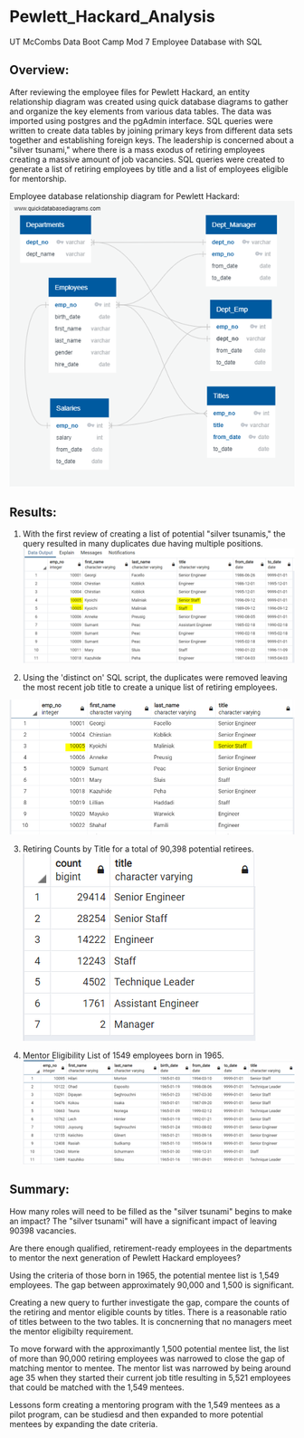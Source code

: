 # Pewlett_Hackard_Analysis
UT McCombs Data Boot Camp Mod 7 Employee Database with SQL

## Overview: 

After reviewing the employee files for Pewlett Hackard, an entity relationship diagram was created using quick database diagrams to gather and organize the key elements from various data tables.  The data was imported using postgres and the pgAdmin interface.  SQL queries were written to create data tables by joining primary keys from different data sets together and establishing foreign keys.  The leadership is concerned about a "silver tsunami," where there is a mass exodus of retiring employees creating a massive amount of job vacancies.  SQL queries were created to generate a list of retiring employees by title and a list of employees eligible for mentorship.    

Employee database relationship diagram for Pewlett Hackard:
![Pic 1](https://github.com/Baylex/Pewlett_Hackard_Analysis/blob/main/Analysis_Projects/HP_Analysis/Challenge_Documents/EmployeeDB.png)

## Results: 

1. With the first review of creating a list of potential "silver tsunamis," the query resulted in many duplicates due having multiple positions.
![Pic 2](https://github.com/Baylex/Pewlett_Hackard_Analysis/blob/main/Analysis_Projects/HP_Analysis/Challenge_Documents/duplicates_titles_pic.PNG)

2. Using the 'distinct on' SQL script, the duplicates were removed leaving the most recent job title to create a unique list of retiring employees.  

![Pic 3](https://github.com/Baylex/Pewlett_Hackard_Analysis/blob/main/Analysis_Projects/HP_Analysis/Challenge_Documents/unique_titles_pic.PNG)

3. Retiring Counts by Title for a total of 90,398 potential retirees.  
![Pic 4](https://github.com/Baylex/Pewlett_Hackard_Analysis/blob/main/Analysis_Projects/HP_Analysis/Challenge_Documents/Retiring_count_titles.PNG) 


4. Mentor Eligibility List of 1549 employees born in 1965.
![Pic 4](https://github.com/Baylex/Pewlett_Hackard_Analysis/blob/main/Analysis_Projects/HP_Analysis/Challenge_Documents/mentor_list.PNG)

## Summary: 
How many roles will need to be filled as the "silver tsunami" begins to make an impact?
The "silver tsunami" will have a significant impact of leaving 90398 vacancies.  

Are there enough qualified, retirement-ready employees in the departments to mentor the next generation of Pewlett Hackard employees?

Using the criteria of those born in 1965, the potential mentee list is 1,549 employees.  The gap between approximately 90,000 and 1,500 is significant.  

Creating a new query to further investigate the gap, compare the counts of the retiring and mentor eligible counts by titles.  There is a reasonable ratio of titles between to the two tables.   It is concnerning that no managers meet the mentor eligibilty requirement.  

To move forward with the approximantly 1,500 potential mentee list, the list of more than 90,000 retiring employees was narrowed to close the gap of matching mentor to mentee.  The mentor list was narrowed by being around age 35 when they started their current job title resulting in 5,521 employees that could be matched with the 1,549 mentees.  

Lessons form creating a mentoring program with the 1,549 mentees as a pilot program, can be studiesd and then expanded to more potential mentees by expanding the date criteria.
